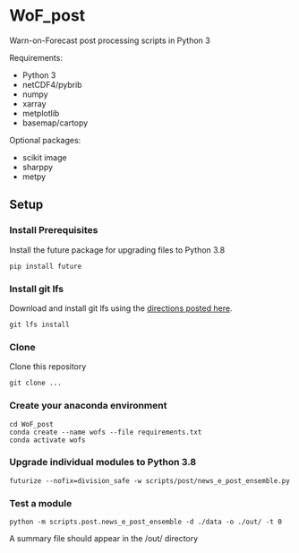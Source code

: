 # WoF_post
Warn-on-Forecast post processing scripts in Python 3

Requirements:

  - Python 3
  - netCDF4/pybrib
  - numpy
  - xarray
  - metplotlib
  - basemap/cartopy
  
Optional packages:

  - scikit image
  - sharppy
  - metpy

## Setup

### Install Prerequisites
Install the future package for upgrading files to Python 3.8
```
pip install future
```

### Install git lfs
Download and install git lfs using the [directions posted here](https://help.github.com/en/github/managing-large-files/installing-git-large-file-storage).
```
git lfs install
```

### Clone 
Clone this repository
```
git clone ...
```

### Create your anaconda environment
```
cd WoF_post
conda create --name wofs --file requirements.txt
conda activate wofs
```

### Upgrade individual modules to Python 3.8
```
futurize --nofix=division_safe -w scripts/post/news_e_post_ensemble.py
```

### Test a module
```
python -m scripts.post.news_e_post_ensemble -d ./data -o ./out/ -t 0
```
A summary file should appear in the /out/ directory

